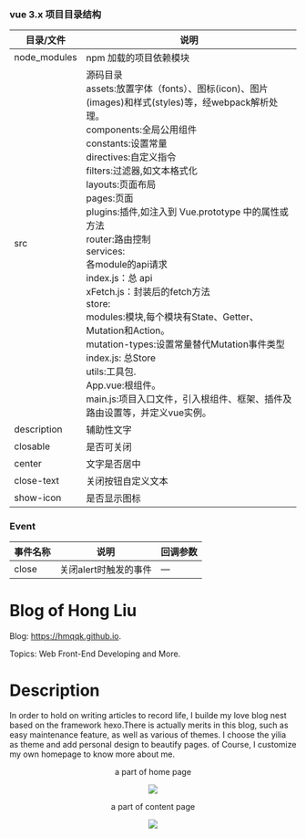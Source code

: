 ### vue 3.x 项目目录结构
| 目录/文件      | 说明                                 |
|---------- |------------------------------------ |
|node_modules     |	npm 加载的项目依赖模块  |
|src	      | 源码目录<br>assets:放置字体（fonts）、图标(icon)、图片(images)和样式(styles)等，经webpack解析处理。<br/>components:全局公用组件<br/>constants:设置常量<br/>directives:自定义指令<br/>filters:过滤器,如文本格式化<br>layouts:页面布局<br>pages:页面<br>plugins:插件,如注入到 Vue.prototype 中的属性或方法<br>router:路由控制<br>services:<br>各module的api请求<br>index.js：总 api<br>xFetch.js：封装后的fetch方法<br>store:<br>modules:模块,每个模块有State、Getter、Mutation和Action。<br>mutation-types:设置常量替代Mutation事件类型<br>index.js: 总Store<br>utils:工具包.<br>App.vue:根组件。<br>main.js:项目入口文件，引入根组件、框架、插件及路由设置等，并定义vue实例。|
|description |	辅助性文字                         |
|closable   |	是否可关闭                           |
|center     |	文字是否居中                         |
|close-text	| 关闭按钮自定义文本                    |
|show-icon  |	是否显示图标                         |

### Event
| 事件名称      | 说明       | 回调参数   |
|------------- |----------- |---------  |
|close         |关闭alert时触发的事件| —  |



# Blog of Hong Liu

Blog: https://hmqqk.github.io.

Topics: Web Front-End Developing and More.

# Description

In order to hold on writing articles to record life, I builde my love blog nest based on the framework hexo.There is actually merits in this blog, such as easy maintenance feature, as well as various of themes. I choose the yilia as theme and add personal design to beautify pages. of Course, I customize my own homepage to know more about me.
<div align="center">
<p> a part of home page</p>
<img src="http://oiyahh2nw.bkt.clouddn.com/blog/Readme_images/home.png">
<p> a part of content page</p>
<img src="http://oiyahh2nw.bkt.clouddn.com/blog/Readme_images/content.png">
</div>
